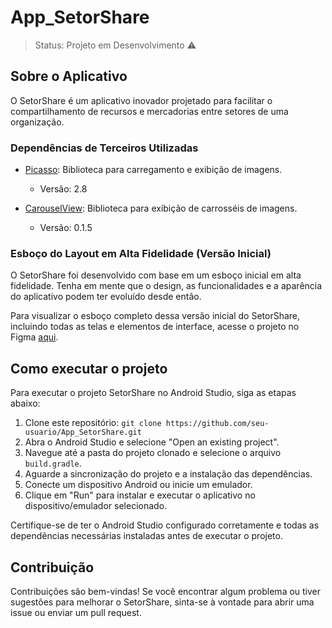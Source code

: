# App_SetorShare

> Status: Projeto em Desenvolvimento ⚠️


## Sobre o Aplicativo
O SetorShare é um aplicativo inovador projetado para facilitar o compartilhamento de recursos e mercadorias entre setores de uma organização.


### Dependências de Terceiros Utilizadas

- [Picasso](https://github.com/square/picasso): Biblioteca para carregamento e exibição de imagens.
  - Versão: 2.8

- [CarouselView](https://github.com/sayyam/carouselview): Biblioteca para exibição de carrosséis de imagens.
  - Versão: 0.1.5


### Esboço do Layout em Alta Fidelidade (Versão Inicial)

O SetorShare foi desenvolvido com base em um esboço inicial em alta fidelidade. Tenha em mente que o design, as funcionalidades e a aparência do aplicativo podem ter evoluído desde então.

Para visualizar o esboço completo dessa versão inicial do SetorShare, incluindo todas as telas e elementos de interface, acesse o projeto no Figma [aqui](https://www.figma.com/file/xTYVIMQ5oblGzLNFRwGM3E/Projeto_Almox_Kau%C3%A3?type=design&node-id=0-1&t=JRXm61IHqq8qjSb2-0).



## Como executar o projeto

Para executar o projeto SetorShare no Android Studio, siga as etapas abaixo:

1. Clone este repositório: `git clone https://github.com/seu-usuario/App_SetorShare.git`
2. Abra o Android Studio e selecione "Open an existing project".
3. Navegue até a pasta do projeto clonado e selecione o arquivo `build.gradle`.
4. Aguarde a sincronização do projeto e a instalação das dependências.
5. Conecte um dispositivo Android ou inicie um emulador.
6. Clique em "Run" para instalar e executar o aplicativo no dispositivo/emulador selecionado.

Certifique-se de ter o Android Studio configurado corretamente e todas as dependências necessárias instaladas antes de executar o projeto.


## Contribuição

Contribuições são bem-vindas! Se você encontrar algum problema ou tiver sugestões para melhorar o SetorShare, sinta-se à vontade para abrir uma issue ou enviar um pull request.
